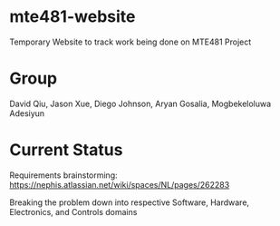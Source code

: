# mte481-website
Temporary Website to track work being done on MTE481 Project

# Group
David Qiu, Jason Xue, Diego Johnson, Aryan Gosalia, Mogbekeloluwa Adesiyun

# Current Status

Requirements brainstorming: https://nephis.atlassian.net/wiki/spaces/NL/pages/262283 

Breaking the problem down into respective Software, Hardware, Electronics, and Controls domains
